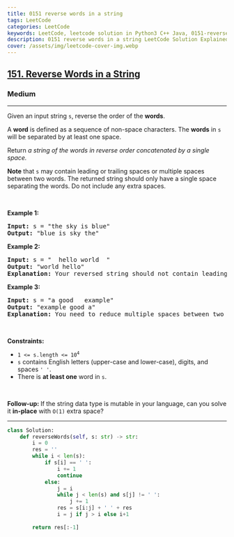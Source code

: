 ```yaml
---
title: 0151 reverse words in a string
tags: LeetCode
categories: LeetCode
keywords: LeetCode, leetcode solution in Python3 C++ Java, 0151-reverse-words-in-a-string solution
description: 0151 reverse words in a string LeetCode Solution Explained
cover: /assets/img/leetcode-cover-img.webp
---
```





<h2><a href="https://leetcode.com/problems/reverse-words-in-a-string/">151. Reverse Words in a String</a></h2><h3>Medium</h3><hr><div><p>Given an input string <code>s</code>, reverse the order of the <strong>words</strong>.</p>

<p>A <strong>word</strong> is defined as a sequence of non-space characters. The <strong>words</strong> in <code>s</code> will be separated by at least one space.</p>

<p>Return <em>a string of the words in reverse order concatenated by a single space.</em></p>

<p><b>Note</b> that <code>s</code> may contain leading or trailing spaces or multiple spaces between two words. The returned string should only have a single space separating the words. Do not include any extra spaces.</p>

<p>&nbsp;</p>
<p><strong class="example">Example 1:</strong></p>

<pre><strong>Input:</strong> s = "the sky is blue"
<strong>Output:</strong> "blue is sky the"
</pre>

<p><strong class="example">Example 2:</strong></p>

<pre><strong>Input:</strong> s = "  hello world  "
<strong>Output:</strong> "world hello"
<strong>Explanation:</strong> Your reversed string should not contain leading or trailing spaces.
</pre>

<p><strong class="example">Example 3:</strong></p>

<pre><strong>Input:</strong> s = "a good   example"
<strong>Output:</strong> "example good a"
<strong>Explanation:</strong> You need to reduce multiple spaces between two words to a single space in the reversed string.
</pre>

<p>&nbsp;</p>
<p><strong>Constraints:</strong></p>

<ul>
	<li><code>1 &lt;= s.length &lt;= 10<sup>4</sup></code></li>
	<li><code>s</code> contains English letters (upper-case and lower-case), digits, and spaces <code>' '</code>.</li>
	<li>There is <strong>at least one</strong> word in <code>s</code>.</li>
</ul>

<p>&nbsp;</p>
<p><b data-stringify-type="bold">Follow-up:&nbsp;</b>If the string data type is mutable in your language, can&nbsp;you solve it&nbsp;<b data-stringify-type="bold">in-place</b>&nbsp;with&nbsp;<code data-stringify-type="code">O(1)</code>&nbsp;extra space?</p>
</div>

---




```python
class Solution:
    def reverseWords(self, s: str) -> str:
        i = 0
        res = ''
        while i < len(s):
            if s[i] == ' ':
                i += 1
                continue
            else:
                j = i
                while j < len(s) and s[j] != ' ':
                    j += 1
                res = s[i:j] + ' ' + res 
                i = j if j > i else i+1
        
        return res[:-1]
```
